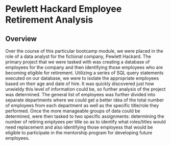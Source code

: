# Pewlett Hackard Employee Retirement Analysis
##  Overview
Over the course of this particular bootcamp module, we were placed in the role of a data analyst for the fictional company, Pewlett Hackard.  The primary project that we were tasked with was creating a database of employees for the company and then identifying those employees who are becoming eligible for retirement.  Utilizing a series of SQL query statements executed on our database, we were to isolate the appropriate employees based on their age and date of hire.  It was quickly discovered just how unwieldy this level of information could be, so further analysis of the project was determined.  The general list of employees was further divided into separate departments where we could get a better idea of the total number of employees from each department as well as the specific title/role they performed.  Once the more manageable groups of data could be determined, were then tasked to two specific assignments:  determining the number of retiring emplyees per title so as to identify what roles/titles would need replacement and also identifying those employess that would be eligible to participate in the mentorship program for developing future employees.  
